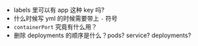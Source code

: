 - labels 里可以有 app 这种 key 吗?
- 什么时候写 yml 的时候需要带上 `-` 符号
- `containerPort` 究竟有什么用？
- 删除 deployments 的顺序是什么？pods? service? deployments?